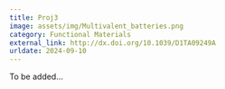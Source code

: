 ```yaml
---
title: Proj3
image: assets/img/Multivalent_batteries.png
category: Functional Materials
external_link: http://dx.doi.org/10.1039/D1TA09249A
urldate: 2024-09-10
---
```


To be added...
